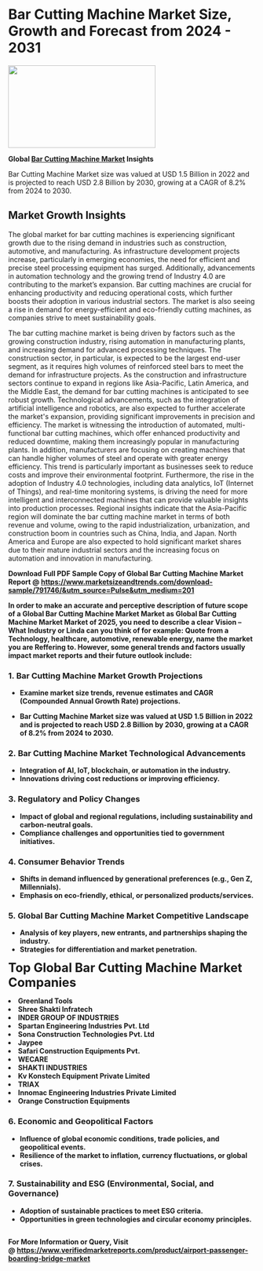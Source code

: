 <H1>Bar Cutting Machine Market Size, Growth and Forecast from 2024 - 2031</H1><img class="aligncenter size-medium wp-image-584254" src="https://thirdeyenews.in/wp-content/uploads/2024/09/Global-Market-Research-300x168.jpeg" alt="" width="300" height="168" /><p><strong>Global&nbsp;<a href="https://www.marketsizeandtrends.com/download-sample/791746/&amp;utm_source=Pulse&amp;utm_medium=201">Bar Cutting Machine Market</a> Insights</strong></p><p>Bar Cutting Machine Market size was valued at USD 1.5 Billion in 2022 and is projected to reach USD 2.8 Billion by 2030, growing at a CAGR of 8.2% from 2024 to 2030.</p><p><h2>Market Growth Insights</h2> <p>The global market for bar cutting machines is experiencing significant growth due to the rising demand in industries such as construction, automotive, and manufacturing. As infrastructure development projects increase, particularly in emerging economies, the need for efficient and precise steel processing equipment has surged. Additionally, advancements in automation technology and the growing trend of Industry 4.0 are contributing to the market’s expansion. Bar cutting machines are crucial for enhancing productivity and reducing operational costs, which further boosts their adoption in various industrial sectors. The market is also seeing a rise in demand for energy-efficient and eco-friendly cutting machines, as companies strive to meet sustainability goals.</p> <p><strong></strong></p> <p>The bar cutting machine market is being driven by factors such as the growing construction industry, rising automation in manufacturing plants, and increasing demand for advanced processing techniques. The construction sector, in particular, is expected to be the largest end-user segment, as it requires high volumes of reinforced steel bars to meet the demand for infrastructure projects. As the construction and infrastructure sectors continue to expand in regions like Asia-Pacific, Latin America, and the Middle East, the demand for bar cutting machines is anticipated to see robust growth. Technological advancements, such as the integration of artificial intelligence and robotics, are also expected to further accelerate the market's expansion, providing significant improvements in precision and efficiency. The market is witnessing the introduction of automated, multi-functional bar cutting machines, which offer enhanced productivity and reduced downtime, making them increasingly popular in manufacturing plants. In addition, manufacturers are focusing on creating machines that can handle higher volumes of steel and operate with greater energy efficiency. This trend is particularly important as businesses seek to reduce costs and improve their environmental footprint. Furthermore, the rise in the adoption of Industry 4.0 technologies, including data analytics, IoT (Internet of Things), and real-time monitoring systems, is driving the need for more intelligent and interconnected machines that can provide valuable insights into production processes. Regional insights indicate that the Asia-Pacific region will dominate the bar cutting machine market in terms of both revenue and volume, owing to the rapid industrialization, urbanization, and construction boom in countries such as China, India, and Japan. North America and Europe are also expected to hold significant market shares due to their mature industrial sectors and the increasing focus on automation and innovation in manufacturing. <p><strong></p><p><span class=""><strong>Download Full PDF Sample Copy of Global Bar Cutting Machine Market Report</strong> @ <a href="https://www.marketsizeandtrends.com/download-sample/791746/&amp;utm_source=Pulse&amp;utm_medium=201" target="_blank">https://www.marketsizeandtrends.com/download-sample/791746/&amp;utm_source=Pulse&amp;utm_medium=201</a></span></p><p>In order to make an accurate and perceptive description of future scope of a Global&nbsp;Bar Cutting Machine Market Market as Global&nbsp;Bar Cutting Machine Market Market of 2025, you need to describe a clear Vision &ndash; What Industry or Linda can you think of for example: Quote from a Technology, healthcare, automotive, renewable energy, name the market you are Reffering to. However, some general trends and factors usually impact market reports and their future outlook include:</p><h3>1.&nbsp;<strong>Bar Cutting Machine Market Growth Projections</strong></h3><ul><li>Examine market size trends, revenue estimates and CAGR (Compounded Annual Growth Rate) projections.</li><li><p>Bar Cutting Machine Market size was valued at USD 1.5 Billion in 2022 and is projected to reach USD 2.8 Billion by 2030, growing at a CAGR of 8.2% from 2024 to 2030.</p></li></ul><h3>2.&nbsp;<strong>Bar Cutting Machine Market Technological Advancements</strong></h3><ul><li>Integration of AI, IoT, blockchain, or automation in the industry.</li><li>Innovations driving cost reductions or improving efficiency.</li></ul><h3>3.&nbsp;<strong>Regulatory and Policy Changes</strong></h3><ul><li>Impact of global and regional regulations, including sustainability and carbon-neutral goals.</li><li>Compliance challenges and opportunities tied to government initiatives.</li></ul><h3>4.&nbsp;<strong>Consumer Behavior Trends</strong></h3><ul><li>Shifts in demand influenced by generational preferences (e.g., Gen Z, Millennials).</li><li>Emphasis on eco-friendly, ethical, or personalized products/services.</li></ul><h3>5.&nbsp;<strong>Global Bar Cutting Machine Market Competitive Landscape</strong></h3><ul><li>Analysis of key players, new entrants, and partnerships shaping the industry.</li><li>Strategies for differentiation and market penetration.</li></ul><p data-pm-slice="1 1 []"><span style="color: inherit; font-family: inherit; font-size: 25px;">Top Global Bar Cutting Machine Market Companies</span></p><div class="" data-test-id=""><p><li>Greenland Tools</li><li> Shree Shakti Infratech</li><li> INDER GROUP OF INDUSTRIES</li><li> Spartan Engineering Industries Pvt. Ltd</li><li> Sona Construction Technologies Pvt. Ltd</li><li> Jaypee</li><li> Safari Construction Equipments Pvt.</li><li> WECARE</li><li> SHAKTI INDUSTRIES</li><li> Kv Konstech Equipment Private Limited</li><li> TRIAX</li><li> Innomac Engineering Industries Private Limited</li><li> Orange Construction Equipments</li></p></div><h3>6.&nbsp;<strong>Economic and Geopolitical Factors</strong></h3><ul><li>Influence of global economic conditions, trade policies, and geopolitical events.</li><li>Resilience of the market to inflation, currency fluctuations, or global crises.</li></ul><h3>7.&nbsp;<strong>Sustainability and ESG (Environmental, Social, and Governance)</strong></h3><ul><li>Adoption of sustainable practices to meet ESG criteria.</li><li>Opportunities in green technologies and circular economy principles.</li></ul><h2><strong style="font-size: 14px;">For More Information or Query, Visit @&nbsp;</strong><a style="background-color: #ffffff; font-size: 14px;" href="https://www.marketsizeandtrends.com/report/bar-cutting-machine-market/" target="_blank">https://www.verifiedmarketreports.com/product/airport-passenger-boarding-bridge-market</a></h2>
